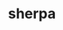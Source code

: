 ---
title: "sherpa"
layout: cache
categories: [package, develop]
meta: {"compilers": ["gcc@=11.4.0"], "num_specs": 23, "num_specs_by_stack": {"hep": 23, "root": 23}, "oss": ["ubuntu22.04"], "platforms": ["linux"], "stacks": ["hep", "root"], "targets": ["x86_64_v3"], "versions": ["2.2.15", "3.0.1"]}
spec_details: [{"compiler": "gcc@=11.4.0", "hash": "3lfuzfpqogxj77rbdwvzzhcpihisf4ng", "os": "ubuntu22.04", "platform": "linux", "size": "-", "stacks": ["hep", "root"], "tarball": "https://binaries.spack.io/develop/build_cache/linux-ubuntu22.04-x86_64_v3/gcc-11.4.0/sherpa-3.0.1/linux-ubuntu22.04-x86_64_v3-gcc-11.4.0-sherpa-3.0.1-3lfuzfpqogxj77rbdwvzzhcpihisf4ng.spack", "target": "x86_64_v3", "variants": ["+analysis", "~blackhat", "build_system=cmake", "build_type=Release", "~cms", "cxxstd=20", "generator=make", "+gzip", "+hepmc3", "+hepmc3root", "~ipo", "+lhapdf", "+lhole", "libs=shared,static", "+mpi", "+openloops", "+pythia", "~python", "~recola", "~rivet", "+root", "+ufo"], "versions": ["3.0.1"]}, {"compiler": "gcc@=11.4.0", "hash": "5nuczdy4cx3uyf22c4r6sztn7rx6usge", "os": "ubuntu22.04", "platform": "linux", "size": "-", "stacks": ["hep", "root"], "tarball": "https://binaries.spack.io/develop/build_cache/linux-ubuntu22.04-x86_64_v3/gcc-11.4.0/sherpa-3.0.1/linux-ubuntu22.04-x86_64_v3-gcc-11.4.0-sherpa-3.0.1-5nuczdy4cx3uyf22c4r6sztn7rx6usge.spack", "target": "x86_64_v3", "variants": ["+analysis", "~blackhat", "build_system=cmake", "build_type=Release", "~cms", "cxxstd=20", "generator=make", "+gzip", "+hepmc3", "+hepmc3root", "~ipo", "+lhapdf", "+lhole", "libs=shared,static", "+mpi", "+openloops", "+pythia", "~python", "~recola", "~rivet", "+root", "+ufo"], "versions": ["3.0.1"]}, {"compiler": "gcc@=11.4.0", "hash": "67gzuunerlqevvqtnhwquwfepigpwuni", "os": "ubuntu22.04", "platform": "linux", "size": "-", "stacks": ["hep", "root"], "tarball": "https://binaries.spack.io/develop/build_cache/linux-ubuntu22.04-x86_64_v3/gcc-11.4.0/sherpa-3.0.1/linux-ubuntu22.04-x86_64_v3-gcc-11.4.0-sherpa-3.0.1-67gzuunerlqevvqtnhwquwfepigpwuni.spack", "target": "x86_64_v3", "variants": ["+analysis", "~blackhat", "build_system=cmake", "build_type=Release", "~cms", "cxxstd=20", "generator=make", "+gzip", "+hepmc3", "+hepmc3root", "~ipo", "+lhapdf", "+lhole", "libs=shared,static", "+mpi", "+openloops", "+pythia", "~python", "~recola", "~rivet", "+root", "+ufo"], "versions": ["3.0.1"]}, {"compiler": "gcc@=11.4.0", "hash": "7kwzrc26icg5ekb4c7ynbokhrfe2ozu3", "os": "ubuntu22.04", "platform": "linux", "size": "-", "stacks": ["hep", "root"], "tarball": "https://binaries.spack.io/develop/build_cache/linux-ubuntu22.04-x86_64_v3/gcc-11.4.0/sherpa-2.2.15/linux-ubuntu22.04-x86_64_v3-gcc-11.4.0-sherpa-2.2.15-7kwzrc26icg5ekb4c7ynbokhrfe2ozu3.spack", "target": "x86_64_v3", "variants": ["+analysis", "~blackhat", "build_system=autotools", "~cms", "cxxstd=11", "+fastjet", "~gzip", "+hepmc2", "+hepmc3", "~hztool", "+lhapdf", "~lhole", "libs=shared,static", "+mpi", "~openloops", "+pythia", "~python", "~recola", "~rivet", "~root", "~ufo"], "versions": ["2.2.15"]}, {"compiler": "gcc@=11.4.0", "hash": "aebuo3d223bv4rvkrvozso7aqe5kijlf", "os": "ubuntu22.04", "platform": "linux", "size": "-", "stacks": ["hep", "root"], "tarball": "https://binaries.spack.io/develop/build_cache/linux-ubuntu22.04-x86_64_v3/gcc-11.4.0/sherpa-3.0.1/linux-ubuntu22.04-x86_64_v3-gcc-11.4.0-sherpa-3.0.1-aebuo3d223bv4rvkrvozso7aqe5kijlf.spack", "target": "x86_64_v3", "variants": ["+analysis", "~blackhat", "build_system=cmake", "build_type=Release", "~cms", "cxxstd=20", "generator=make", "+gzip", "+hepmc3", "+hepmc3root", "~ipo", "+lhapdf", "+lhole", "libs=shared,static", "+mpi", "+openloops", "+pythia", "~python", "~recola", "~rivet", "+root", "+ufo"], "versions": ["3.0.1"]}, {"compiler": "gcc@=11.4.0", "hash": "b2fnqhkh6j4rd5khaqsne3nawmsal3w6", "os": "ubuntu22.04", "platform": "linux", "size": "-", "stacks": ["hep", "root"], "tarball": "https://binaries.spack.io/develop/build_cache/linux-ubuntu22.04-x86_64_v3/gcc-11.4.0/sherpa-2.2.15/linux-ubuntu22.04-x86_64_v3-gcc-11.4.0-sherpa-2.2.15-b2fnqhkh6j4rd5khaqsne3nawmsal3w6.spack", "target": "x86_64_v3", "variants": ["+analysis", "~blackhat", "build_system=autotools", "~cms", "cxxstd=11", "+fastjet", "~gzip", "+hepmc2", "+hepmc3", "~hztool", "+lhapdf", "~lhole", "libs=shared,static", "+mpi", "~openloops", "+pythia", "~python", "~recola", "~rivet", "~root", "~ufo"], "versions": ["2.2.15"]}, {"compiler": "gcc@=11.4.0", "hash": "cj3u7uuam7labutu5ebkfal7uxxsidqx", "os": "ubuntu22.04", "platform": "linux", "size": "-", "stacks": ["hep", "root"], "tarball": "https://binaries.spack.io/develop/build_cache/linux-ubuntu22.04-x86_64_v3/gcc-11.4.0/sherpa-2.2.15/linux-ubuntu22.04-x86_64_v3-gcc-11.4.0-sherpa-2.2.15-cj3u7uuam7labutu5ebkfal7uxxsidqx.spack", "target": "x86_64_v3", "variants": ["+analysis", "~blackhat", "build_system=autotools", "~cms", "cxxstd=11", "+fastjet", "~gzip", "+hepmc2", "+hepmc3", "~hztool", "+lhapdf", "~lhole", "libs=shared,static", "+mpi", "~openloops", "+pythia", "~python", "~recola", "~rivet", "~root", "~ufo"], "versions": ["2.2.15"]}, {"compiler": "gcc@=11.4.0", "hash": "dus6rbh3nm2yfemvlexlgqkdbqjrntz2", "os": "ubuntu22.04", "platform": "linux", "size": "-", "stacks": ["hep", "root"], "tarball": "https://binaries.spack.io/develop/build_cache/linux-ubuntu22.04-x86_64_v3/gcc-11.4.0/sherpa-3.0.1/linux-ubuntu22.04-x86_64_v3-gcc-11.4.0-sherpa-3.0.1-dus6rbh3nm2yfemvlexlgqkdbqjrntz2.spack", "target": "x86_64_v3", "variants": ["+analysis", "~blackhat", "build_system=cmake", "build_type=Release", "~cms", "cxxstd=20", "generator=make", "+gzip", "+hepmc3", "+hepmc3root", "~ipo", "+lhapdf", "+lhole", "libs=shared,static", "+mpi", "+openloops", "+pythia", "~python", "~recola", "~rivet", "+root", "+ufo"], "versions": ["3.0.1"]}, {"compiler": "gcc@=11.4.0", "hash": "hguwlhwulqp4mqd572t5hju5d3pv7p4j", "os": "ubuntu22.04", "platform": "linux", "size": "-", "stacks": ["hep", "root"], "tarball": "https://binaries.spack.io/develop/build_cache/linux-ubuntu22.04-x86_64_v3/gcc-11.4.0/sherpa-3.0.1/linux-ubuntu22.04-x86_64_v3-gcc-11.4.0-sherpa-3.0.1-hguwlhwulqp4mqd572t5hju5d3pv7p4j.spack", "target": "x86_64_v3", "variants": ["+analysis", "~blackhat", "build_system=cmake", "build_type=Release", "~cms", "cxxstd=20", "generator=make", "+gzip", "+hepmc3", "+hepmc3root", "~ipo", "+lhapdf", "+lhole", "libs=shared,static", "+mpi", "+openloops", "+pythia", "~python", "~recola", "~rivet", "+root", "+ufo"], "versions": ["3.0.1"]}, {"compiler": "gcc@=11.4.0", "hash": "hkkziabc5rt3strbo5p7wr24ruves6hu", "os": "ubuntu22.04", "platform": "linux", "size": "-", "stacks": ["hep", "root"], "tarball": "https://binaries.spack.io/develop/build_cache/linux-ubuntu22.04-x86_64_v3/gcc-11.4.0/sherpa-3.0.1/linux-ubuntu22.04-x86_64_v3-gcc-11.4.0-sherpa-3.0.1-hkkziabc5rt3strbo5p7wr24ruves6hu.spack", "target": "x86_64_v3", "variants": ["+analysis", "~blackhat", "build_system=cmake", "build_type=Release", "~cms", "cxxstd=20", "generator=make", "+gzip", "+hepmc3", "+hepmc3root", "~ipo", "+lhapdf", "+lhole", "libs=shared,static", "+mpi", "+openloops", "+pythia", "~python", "~recola", "~rivet", "+root", "+ufo"], "versions": ["3.0.1"]}, {"compiler": "gcc@=11.4.0", "hash": "hnpl3m2atrgpjr3gxa46qukba2safer5", "os": "ubuntu22.04", "platform": "linux", "size": "-", "stacks": ["hep", "root"], "tarball": "https://binaries.spack.io/develop/build_cache/linux-ubuntu22.04-x86_64_v3/gcc-11.4.0/sherpa-3.0.1/linux-ubuntu22.04-x86_64_v3-gcc-11.4.0-sherpa-3.0.1-hnpl3m2atrgpjr3gxa46qukba2safer5.spack", "target": "x86_64_v3", "variants": ["+analysis", "~blackhat", "build_system=cmake", "build_type=Release", "~cms", "cxxstd=20", "generator=make", "+gzip", "+hepmc3", "+hepmc3root", "~ipo", "+lhapdf", "+lhole", "libs=shared,static", "+mpi", "+openloops", "+pythia", "~python", "~recola", "~rivet", "+root", "+ufo"], "versions": ["3.0.1"]}, {"compiler": "gcc@=11.4.0", "hash": "itrq2bdw3bhuj7q6isg6fxtc4tdyluqv", "os": "ubuntu22.04", "platform": "linux", "size": "-", "stacks": ["hep", "root"], "tarball": "https://binaries.spack.io/develop/build_cache/linux-ubuntu22.04-x86_64_v3/gcc-11.4.0/sherpa-3.0.1/linux-ubuntu22.04-x86_64_v3-gcc-11.4.0-sherpa-3.0.1-itrq2bdw3bhuj7q6isg6fxtc4tdyluqv.spack", "target": "x86_64_v3", "variants": ["+analysis", "~blackhat", "build_system=cmake", "build_type=Release", "~cms", "cxxstd=20", "generator=make", "+gzip", "+hepmc3", "+hepmc3root", "~ipo", "+lhapdf", "+lhole", "libs=shared,static", "+mpi", "+openloops", "+pythia", "~python", "~recola", "~rivet", "+root", "+ufo"], "versions": ["3.0.1"]}, {"compiler": "gcc@=11.4.0", "hash": "j5t6exue6aq36dgx472j4kr5kvv4ogad", "os": "ubuntu22.04", "platform": "linux", "size": "-", "stacks": ["hep", "root"], "tarball": "https://binaries.spack.io/develop/build_cache/linux-ubuntu22.04-x86_64_v3/gcc-11.4.0/sherpa-3.0.1/linux-ubuntu22.04-x86_64_v3-gcc-11.4.0-sherpa-3.0.1-j5t6exue6aq36dgx472j4kr5kvv4ogad.spack", "target": "x86_64_v3", "variants": ["+analysis", "~blackhat", "build_system=cmake", "build_type=Release", "~cms", "cxxstd=20", "generator=make", "+gzip", "+hepmc3", "+hepmc3root", "~ipo", "+lhapdf", "+lhole", "libs=shared,static", "+mpi", "+openloops", "+pythia", "~python", "~recola", "~rivet", "+root", "+ufo"], "versions": ["3.0.1"]}, {"compiler": "gcc@=11.4.0", "hash": "kqwiz3d3kgcrrpvt334xrwu674ken4wz", "os": "ubuntu22.04", "platform": "linux", "size": "-", "stacks": ["hep", "root"], "tarball": "https://binaries.spack.io/develop/build_cache/linux-ubuntu22.04-x86_64_v3/gcc-11.4.0/sherpa-3.0.1/linux-ubuntu22.04-x86_64_v3-gcc-11.4.0-sherpa-3.0.1-kqwiz3d3kgcrrpvt334xrwu674ken4wz.spack", "target": "x86_64_v3", "variants": ["+analysis", "~blackhat", "build_system=cmake", "build_type=Release", "~cms", "cxxstd=20", "generator=make", "+gzip", "+hepmc3", "+hepmc3root", "~ipo", "+lhapdf", "+lhole", "libs=shared,static", "+mpi", "+openloops", "+pythia", "~python", "~recola", "~rivet", "+root", "+ufo"], "versions": ["3.0.1"]}, {"compiler": "gcc@=11.4.0", "hash": "nhvvki736opvinb7xpcdxi6v2movfgup", "os": "ubuntu22.04", "platform": "linux", "size": "-", "stacks": ["hep", "root"], "tarball": "https://binaries.spack.io/develop/build_cache/linux-ubuntu22.04-x86_64_v3/gcc-11.4.0/sherpa-2.2.15/linux-ubuntu22.04-x86_64_v3-gcc-11.4.0-sherpa-2.2.15-nhvvki736opvinb7xpcdxi6v2movfgup.spack", "target": "x86_64_v3", "variants": ["+analysis", "~blackhat", "build_system=autotools", "~cms", "cxxstd=11", "+fastjet", "~gzip", "+hepmc2", "+hepmc3", "~hztool", "+lhapdf", "~lhole", "libs=shared,static", "+mpi", "~openloops", "+pythia", "~python", "~recola", "~rivet", "~root", "~ufo"], "versions": ["2.2.15"]}, {"compiler": "gcc@=11.4.0", "hash": "px5hfquvh2j4a726ry4ws5mn6cnztakq", "os": "ubuntu22.04", "platform": "linux", "size": "-", "stacks": ["hep", "root"], "tarball": "https://binaries.spack.io/develop/build_cache/linux-ubuntu22.04-x86_64_v3/gcc-11.4.0/sherpa-3.0.1/linux-ubuntu22.04-x86_64_v3-gcc-11.4.0-sherpa-3.0.1-px5hfquvh2j4a726ry4ws5mn6cnztakq.spack", "target": "x86_64_v3", "variants": ["+analysis", "~blackhat", "build_system=cmake", "build_type=Release", "~cms", "cxxstd=20", "generator=make", "+gzip", "+hepmc3", "+hepmc3root", "~ipo", "+lhapdf", "+lhole", "libs=shared,static", "+mpi", "+openloops", "+pythia", "~python", "~recola", "~rivet", "+root", "+ufo"], "versions": ["3.0.1"]}, {"compiler": "gcc@=11.4.0", "hash": "rheskfp7stqzpvg2ouifp6gmqgbto3hs", "os": "ubuntu22.04", "platform": "linux", "size": "-", "stacks": ["hep", "root"], "tarball": "https://binaries.spack.io/develop/build_cache/linux-ubuntu22.04-x86_64_v3/gcc-11.4.0/sherpa-3.0.1/linux-ubuntu22.04-x86_64_v3-gcc-11.4.0-sherpa-3.0.1-rheskfp7stqzpvg2ouifp6gmqgbto3hs.spack", "target": "x86_64_v3", "variants": ["+analysis", "~blackhat", "build_system=cmake", "build_type=Release", "~cms", "cxxstd=20", "generator=make", "+gzip", "+hepmc3", "+hepmc3root", "~ipo", "+lhapdf", "+lhole", "libs=shared,static", "+mpi", "+openloops", "+pythia", "~python", "~recola", "~rivet", "+root", "+ufo"], "versions": ["3.0.1"]}, {"compiler": "gcc@=11.4.0", "hash": "rnhh33jcry5kncvskplrpqzvnwpg7ovz", "os": "ubuntu22.04", "platform": "linux", "size": "-", "stacks": ["hep", "root"], "tarball": "https://binaries.spack.io/develop/build_cache/linux-ubuntu22.04-x86_64_v3/gcc-11.4.0/sherpa-3.0.1/linux-ubuntu22.04-x86_64_v3-gcc-11.4.0-sherpa-3.0.1-rnhh33jcry5kncvskplrpqzvnwpg7ovz.spack", "target": "x86_64_v3", "variants": ["+analysis", "~blackhat", "build_system=cmake", "build_type=Release", "~cms", "cxxstd=20", "generator=make", "+gzip", "+hepmc3", "+hepmc3root", "~ipo", "+lhapdf", "+lhole", "libs=shared,static", "+mpi", "+openloops", "+pythia", "~python", "~recola", "~rivet", "+root", "+ufo"], "versions": ["3.0.1"]}, {"compiler": "gcc@=11.4.0", "hash": "s4tjlmf5e5j6zpn5kbynrmkdqoqnofsb", "os": "ubuntu22.04", "platform": "linux", "size": "-", "stacks": ["hep", "root"], "tarball": "https://binaries.spack.io/develop/build_cache/linux-ubuntu22.04-x86_64_v3/gcc-11.4.0/sherpa-3.0.1/linux-ubuntu22.04-x86_64_v3-gcc-11.4.0-sherpa-3.0.1-s4tjlmf5e5j6zpn5kbynrmkdqoqnofsb.spack", "target": "x86_64_v3", "variants": ["+analysis", "~blackhat", "build_system=cmake", "build_type=Release", "~cms", "cxxstd=20", "generator=make", "+gzip", "+hepmc3", "+hepmc3root", "~ipo", "+lhapdf", "+lhole", "libs=shared,static", "+mpi", "+openloops", "+pythia", "~python", "~recola", "~rivet", "+root", "+ufo"], "versions": ["3.0.1"]}, {"compiler": "gcc@=11.4.0", "hash": "tncn6iqxt5jbphtlbbbqsb6zdmgz7qc7", "os": "ubuntu22.04", "platform": "linux", "size": "-", "stacks": ["hep", "root"], "tarball": "https://binaries.spack.io/develop/build_cache/linux-ubuntu22.04-x86_64_v3/gcc-11.4.0/sherpa-2.2.15/linux-ubuntu22.04-x86_64_v3-gcc-11.4.0-sherpa-2.2.15-tncn6iqxt5jbphtlbbbqsb6zdmgz7qc7.spack", "target": "x86_64_v3", "variants": ["+analysis", "~blackhat", "build_system=autotools", "~cms", "cxxstd=11", "+fastjet", "~gzip", "+hepmc2", "+hepmc3", "~hztool", "+lhapdf", "~lhole", "libs=shared,static", "+mpi", "~openloops", "+pythia", "~python", "~recola", "~rivet", "~root", "~ufo"], "versions": ["2.2.15"]}, {"compiler": "gcc@=11.4.0", "hash": "v2ps4yk26zccege73pjanmhqtf5e7wpd", "os": "ubuntu22.04", "platform": "linux", "size": "-", "stacks": ["hep", "root"], "tarball": "https://binaries.spack.io/develop/build_cache/linux-ubuntu22.04-x86_64_v3/gcc-11.4.0/sherpa-3.0.1/linux-ubuntu22.04-x86_64_v3-gcc-11.4.0-sherpa-3.0.1-v2ps4yk26zccege73pjanmhqtf5e7wpd.spack", "target": "x86_64_v3", "variants": ["+analysis", "~blackhat", "build_system=cmake", "build_type=Release", "~cms", "cxxstd=20", "generator=make", "+gzip", "+hepmc3", "+hepmc3root", "~ipo", "+lhapdf", "+lhole", "libs=shared,static", "+mpi", "+openloops", "+pythia", "~python", "~recola", "~rivet", "+root", "+ufo"], "versions": ["3.0.1"]}, {"compiler": "gcc@=11.4.0", "hash": "v2w4y4gtffili5ddcfwijmodolgqp3ck", "os": "ubuntu22.04", "platform": "linux", "size": "-", "stacks": ["hep", "root"], "tarball": "https://binaries.spack.io/develop/build_cache/linux-ubuntu22.04-x86_64_v3/gcc-11.4.0/sherpa-3.0.1/linux-ubuntu22.04-x86_64_v3-gcc-11.4.0-sherpa-3.0.1-v2w4y4gtffili5ddcfwijmodolgqp3ck.spack", "target": "x86_64_v3", "variants": ["+analysis", "~blackhat", "build_system=cmake", "build_type=Release", "~cms", "cxxstd=20", "generator=make", "+gzip", "+hepmc3", "+hepmc3root", "~ipo", "+lhapdf", "+lhole", "libs=shared,static", "+mpi", "+openloops", "+pythia", "~python", "~recola", "~rivet", "+root", "+ufo"], "versions": ["3.0.1"]}, {"compiler": "gcc@=11.4.0", "hash": "wr6qprdggfo7blbitj2ezwvsipi5i33r", "os": "ubuntu22.04", "platform": "linux", "size": "-", "stacks": ["hep", "root"], "tarball": "https://binaries.spack.io/develop/build_cache/linux-ubuntu22.04-x86_64_v3/gcc-11.4.0/sherpa-3.0.1/linux-ubuntu22.04-x86_64_v3-gcc-11.4.0-sherpa-3.0.1-wr6qprdggfo7blbitj2ezwvsipi5i33r.spack", "target": "x86_64_v3", "variants": ["+analysis", "~blackhat", "build_system=cmake", "build_type=Release", "~cms", "cxxstd=20", "generator=make", "+gzip", "+hepmc3", "+hepmc3root", "~ipo", "+lhapdf", "+lhole", "libs=shared,static", "+mpi", "+openloops", "+pythia", "~python", "~recola", "~rivet", "+root", "+ufo"], "versions": ["3.0.1"]}]
---
